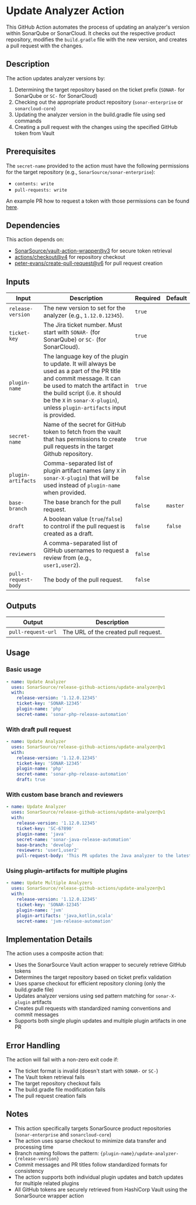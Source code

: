 # Update Analyzer Action

This GitHub Action automates the process of updating an analyzer's version within SonarQube or SonarCloud. It checks out the respective product repository, modifies the `build.gradle` file with the new version, and creates a pull request with the changes.

## Description

The action updates analyzer versions by:
1. Determining the target repository based on the ticket prefix (`SONAR-` for SonarQube or `SC-` for SonarCloud)
2. Checking out the appropriate product repository (`sonar-enterprise` or `sonarcloud-core`)
3. Updating the analyzer version in the build.gradle file using sed commands
4. Creating a pull request with the changes using the specified GitHub token from Vault

## Prerequisites

The `secret-name` provided to the action must have the following permissions for the target repository (e.g., `SonarSource/sonar-enterprise`):

* `contents: write`
* `pull-requests: write`

An example PR how to request a token with those permissions can be found [here](https://github.com/SonarSource/re-terraform-aws-vault/pull/6693).

## Dependencies

This action depends on:
- [SonarSource/vault-action-wrapper@v3](https://github.com/SonarSource/vault-action-wrapper) for secure token retrieval
- [actions/checkout@v4](https://github.com/actions/checkout) for repository checkout
- [peter-evans/create-pull-request@v6](https://github.com/peter-evans/create-pull-request) for pull request creation

## Inputs

| Input               | Description                                                                                                                                                                                                                                                           | Required | Default  |
|---------------------|-----------------------------------------------------------------------------------------------------------------------------------------------------------------------------------------------------------------------------------------------------------------------|----------|----------|
| `release-version`   | The new version to set for the analyzer (e.g., `1.12.0.12345`).                                                                                                                                                                                                       | `true`   |          |
| `ticket-key`        | The Jira ticket number. Must start with `SONAR-` (for SonarQube) or `SC-` (for SonarCloud).                                                                                                                                                                           | `true`   |          |
| `plugin-name`       | The language key of the plugin to update. It will always be used as a part of the PR title and commit message. It can be used to match the artifact in the build script (i.e. it should be the `X` in `sonar-X-plugin`), unless `plugin-artifacts` input is provided. | `true`   |          |
| `secret-name`       | Name of the secret for GitHub token to fetch from the vault that has permissions to create pull requests in the target Github repository.                                                                                                                             | `true`   |          |
| `plugin-artifacts`  | Comma-separated list of plugin artifact names (any `X` in `sonar-X-plugin`) that will be used instead of `plugin-name` when provided.                                                                                                                                 | `false`  |          |
| `base-branch`       | The base branch for the pull request.                                                                                                                                                                                                                                 | `false`  | `master` |
| `draft`             | A boolean value (`true`/`false`) to control if the pull request is created as a draft.                                                                                                                                                                                | `false`  | `false`  |
| `reviewers`         | A comma-separated list of GitHub usernames to request a review from (e.g., `user1,user2`).                                                                                                                                                                            | `false`  |          |
| `pull-request-body` | The body of the pull request.                                                                                                                                                                                                                                         | `false`  |          |

## Outputs

| Output             | Description                          |
|--------------------|--------------------------------------|
| `pull-request-url` | The URL of the created pull request. |

## Usage

### Basic usage

```yaml
- name: Update Analyzer
  uses: SonarSource/release-github-actions/update-analyzer@v1
  with:
    release-version: '1.12.0.12345'
    ticket-key: 'SONAR-12345'
    plugin-name: 'php'
    secret-name: 'sonar-php-release-automation'
```

### With draft pull request

```yaml
- name: Update Analyzer
  uses: SonarSource/release-github-actions/update-analyzer@v1
  with:
    release-version: '1.12.0.12345'
    ticket-key: 'SONAR-12345'
    plugin-name: 'php'
    secret-name: 'sonar-php-release-automation'
    draft: true
```

### With custom base branch and reviewers

```yaml
- name: Update Analyzer
  uses: SonarSource/release-github-actions/update-analyzer@v1
  with:
    release-version: '1.12.0.12345'
    ticket-key: 'SC-67890'
    plugin-name: 'java'
    secret-name: 'sonar-java-release-automation'
    base-branch: 'develop'
    reviewers: 'user1,user2'
    pull-request-body: 'This PR updates the Java analyzer to the latest version.'
```

### Using plugin-artifacts for multiple plugins

```yaml
- name: Update Multiple Analyzers
  uses: SonarSource/release-github-actions/update-analyzer@v1
  with:
    release-version: '1.12.0.12345'
    ticket-key: 'SONAR-12345'
    plugin-name: 'jvm'
    plugin-artifacts: 'java,kotlin,scala'
    secret-name: 'jvm-release-automation'
```

## Implementation Details

The action uses a composite action that:
- Uses the SonarSource Vault action wrapper to securely retrieve GitHub tokens
- Determines the target repository based on ticket prefix validation
- Uses sparse checkout for efficient repository cloning (only the build.gradle file)
- Updates analyzer versions using sed pattern matching for `sonar-X-plugin` artifacts
- Creates pull requests with standardized naming conventions and commit messages
- Supports both single plugin updates and multiple plugin artifacts in one PR

## Error Handling

The action will fail with a non-zero exit code if:
- The ticket format is invalid (doesn't start with `SONAR-` or `SC-`)
- The Vault token retrieval fails
- The target repository checkout fails
- The build.gradle file modification fails
- The pull request creation fails

## Notes

- This action specifically targets SonarSource product repositories (`sonar-enterprise` and `sonarcloud-core`)
- The action uses sparse checkout to minimize data transfer and processing time
- Branch naming follows the pattern: `{plugin-name}/update-analyzer-{release-version}`
- Commit messages and PR titles follow standardized formats for consistency
- The action supports both individual plugin updates and batch updates for multiple related plugins
- All GitHub tokens are securely retrieved from HashiCorp Vault using the SonarSource wrapper action
